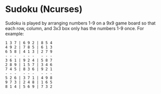 # Sudoku (Ncurses)

Sudoku is played by arranging numbers 1-9 on a 9x9 game board so that each row,
column, and 3x3 box only has the numbers 1-9 once.
For example:
```
1 3 7 | 6 9 2 | 8 5 4
4 9 2 | 7 8 5 | 6 1 3
6 5 8 | 4 1 3 | 2 7 9
- - -   - - -   - - -
3 6 1 | 9 2 4 | 5 8 7
2 8 9 | 1 5 7 | 3 4 6
7 4 5 | 8 3 6 | 9 2 1
- - -   - - -   - - -
5 2 6 | 3 7 1 | 4 9 8
9 7 3 | 2 4 8 | 1 6 5
8 1 4 | 5 6 9 | 7 3 2
```